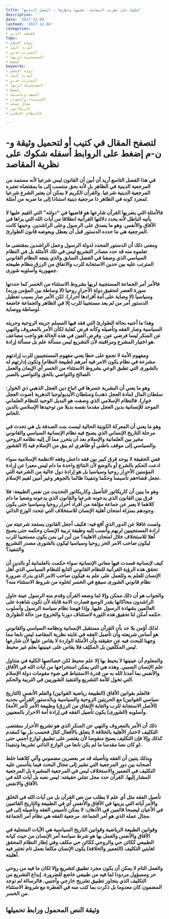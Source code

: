 ```yaml
---
title: "شكوك على نظرية المقاصد، عقمها وخطرها – الفصل التاسع"
description: ''
date: '2017-12-04'
lastmod: '2017-12-04'
categories:
- فلسفة الدين
tags:
- دولة الإسلام
- أمدنا الله
- المترتب حدين
- المستجيبة لربها
- إضغط
keywords:
- دولة الإسلام
- أمدنا الله
- المترتب حدين
- المستجيبة لربها
- إضغط
- الفقه وتأصيله
- الاستثناء والجواب
- مجال عمله
- كاريكاتور
- فالنظام الإسلامي

---
```

# **لتصفح المقال في كتيب أو لتحميل وثيقة و-ن-م إضغط على الروابط أسفله** **شكوك على نظرية المقاصد**

### في هذا الفصل التاسع أريد أن أبين أن القانون ليس شرعيا لأنه مستمد من المرجعية الدينية في الظاهر بل لأنه بحق منتسب إلى ما بمقتضاه تعتبره المرجعية الدينية شرعيا. والقرآن الكريم لا يمكن أن يعتبر الشرع شرعيا لمجرد كونه في الظاهر ذا مرجعية دينية استنادا إلى ما ضربه من أمثلة.

### فالأمثلة التي يضربها القرآن شارعها هو قاضيها في “دولته” التي القيم عليها لا يأتيه الباطل لأنه يحدد دلالتها القرآنية انطلاقا من آيات الله التي يراها في الآفاق والأنفس. وهو ما يصدق على الرسول وعلى الراشدين. وحينها كانت المرجعية هي ما حدده الدستور قبل أن يعطل ويعوضه قانون الطوارئ.

### ومعنى ذلك أن الدستور المحدد لدولة الرسول وعمل الراشدين بمقتضى ما تعلموه منه قد حدد مصادر التشريع ليس في تلك الأمثلة بل في النظام السياسي الذي وصفنا في الفصل السابق والذي يتبعه النظام القانوني المترتب عليه بين حدين الاستجابة للرب والانفاق من الرزق بنظام طبيعته جمهورية وأسلوبه شورى.

### فالأمر أمر الجماعة المستجيبة لربها بشروط الاستثناء من الخسر كما حددتها سورة العصر لتحقيق دولة الأحرار روحيا (لا وساطة بين المؤمن وربه) وسياسيا (لا وصاية على أمة أفرادها أحرار). لكن الأمر صار بسبب تعطيل الدستور أمر من لم يعد مستجيبا للرب إلا في الظاهر والجماعة خاضعة لوساطة ووصاية.

### وهذا ما أعنيه بحالة الطوارئ التي فقد فيها المسلم حريته الروحية وحريته السياسية وصار الفقه وتأصيله وكأنه فرض كفاية لكأن الأمر بالمعروف والنهي عن المنكر ليسا فرضي عين. وفرض العين في هذه الحالة هو واجب مضاعف هو اختيار المشرع ومراقبته لأن التشريع ليس مسألة علم بل مسألة إرادة.

### ومفهوم الأمة لا تجمع على خطا يعني مفهوم المستجيبين للرب إرادتهم مشرعة في نظام يكون الامر فيه أمرهم (طبيعة النظام) وتكون إدارتهم له بالشورى التي تطبق الوعي بشروط الاستثناء من الخسر أي الإيمان والعمل الصالح والتواصي بالحق والتواصي بالصبر.

### وهو ما يعني أن البشرية خسرها في اتباع دين العجل الذهبي ذي الخوار: سلطان المال (مادة العجل ذهب) وسلطان الأيديولوجيا الدهرية (صوت العجل خوار). فالنظام الإسلامي الذي وصفت هو البديل الوحيد للنظام العلماني الموحد للإنسانية بدين العجل مقدما نفسه بديلا من توحيدها الإسلامي بالدين الخاتم.

### وهو ما يعني أن المعركة الكونية الحالية ليست بنت الصدفة بل هي تحدث في مرحلة التاريخ الإنساني الذي يصبح فيه نظام الإنسانية السياسي والقانوني مخير بين العلمانية والإسلام بعد أن يتحرر مما آل إليه نظامه الروحي والسياسي إلى موقف باطني أو ظاهري لم يبق من الإسلام فيه إلا القشور.

### ففي الحقيقة لا يوجد فرق كبير بين فقه داعش وفقه الانظمة الإسلامية سواء ادعت الحكم بالشرع أو بالوضع لأن النتائج واحدة ما دام ليس معبرا عن إرادة المؤمنين الأحرار روحيا وسياسيا بل هو إرادة دول خالية من الشرعية التي تجعل قضاءهم تأسيسا وحكما وتنفيذا ظالما بالجوهر وغير أمين لقيم الإسلام.

### وهو ما يبين أن كاريكاتور التأصيل وكاريكاتور التحديث من نفس الطبيعة: فلا فرق بين القانون الذي يدعونه شرعيا والقانون الذي يدعونه وضعيا ما دام كلاهما لا يعبر عن جماعة مؤلفة من أفراد أحرار روحيا وسياسيا حتى يكون وجودهم بمنزلة امتحان أهلية الإنسان للاستخلاف التي تتحدد الوزع الذاتي.

### ولست غافلا عن الدور الذي أقع فيه: فكيف أجعل القانون يستمد شرعيته من ارادة المستجيبين لربهم وأنسب إليه وظيفة تربية الإنسان وحكمه حتى يصبح أهلا للاستخلاف خلال امتحان الاهلية؟ من أين لي بمن يكون مستجيبا للرب ليكون صاحب الامر الحر روحيا وسياسيا ليكون بالشورى مصدر التشريع والتنفيذ؟

### كيف لإنسانية فسدت فيها معاني الإنسانية سواء حكمت بالعلمانية أو بالدين أن تحقق هذه الرؤية القرآنية للنظام القانوني التابع للنظام السياسي الذي أهل الإنسان للعلم به وللعمل على علم به فيكون صاحب الامر الذي يدرك ضرورة نظام قانوني الشورى سيقع في الخسر لخلوه من شروط الاستثناء منه؟

### والجواب هو أن ذلك ممكن وإلا لما وضعه القرآن وقدم منه الرسول عينة حاول الراشدون محاكاتها بقدر الوسع فصارت الامة قابلة لأن تكون شاهدة على العالمين بشهادة الرسول عليها. وإذا فهمنا نظام سياسة الرسول وأسلوب حكمه أمكن لنا تحقيق هذه الثورة لاستئناف دورنا والخروج من حالة الطوارئ.

### لذلك أؤمن بلا حد بأن القرآن مستقبل الإنسانية ونظامه السياسي والقانوني هو أساس شريعته وأن تأصيل الفقه في غايته نظرية المقاصد ليس نابعا مما وجهنا للبحث فيه عن حقيقته وأن الأمثلة الواردة لا يقاس عليها لأن شارعها ليس المكلَفين بل المكلِف فلا يقاس على عينيتها بعلم غير محيط.

### والمعلوم أن عينيتها لا يحيط بها إلا علم محيط لكن خصائصها الكلية في متناول علم الإنسان النسبي. وهذه هي التي يمكن استخراجها من آيات الله في الآفاق والأنفس بما أمدنا الله به من قدرة الاستنباط في ضوء مقومات دولة الإسلام التي تخول للأمة التشريع والتنفيذ الشوريين في التربية والحكم.

### فالعلم بقوانين الآفاق (الطبيعة رياضية القوانين) والعلم الأنفس (التاريخ سياسي القوانين) مع الحريتين الروحية والسياسية وبالدستور القرآني بحديه (الأصل الاستجابة للرب والغاية الإنفاق من الرزق) وطبيعة الأمر (أمر الأمة) وأسلوبه (الشورى) يكون تأصيل الفقه في إرادة أمة الاحرار بالمعنيين.

### ذلك أن الأمر بالمعروف والنهي عن المنكر الذي هو تشريع الأحرار بمقتضى التكليف لاختبار الأهلية بالخلافة لا يتعلق بالأفعال كتال فحسب بل بها كمقدم كذلك وإلا فإن التكليف يصبح منقوصا لأن يقتصر على تطبيق لوازع أجنبي حتى لو كان نصا مقدسا ما لم يكن نابعا من الوازع الذاتي تشريعا وتنفيذا.

### وبذلك يتبين أن الفقه وتأصيله قد مر بعصرين مضموني وآلي كلاهما خلط أصحابه بين دور المرجعية التي تشير إلى مجال البحث فيما يتأسس عليه التكليف في التعمير والاستخلاف ليس في المرجعية المشيرة بل المرجعية المشار إليها. القرآن حدد محل تجلي حقيقته: ليس نصه بل آيات الله في الآفاق والانفس.

### تأصيل الفقه مثل أي علم لا يطلب من نص القرآن بل من آيات الله في الخلق والأمر آياته التي يرينها في الآفاق والأنفس أي في الطبيعة والتاريخ القائمين في الأعيان ليصبحا قائمين في الأذهان: لا يمكن تأسيس الفقه وتأصيله إلى في مجال عمله الذي هو أمر الجماعة. مرجعية الفقه هي نظام أمر الجماعة.

### وقوانين الطبيعة الرياضية وقوانين التاريخ السياسية هي الآيات المتجلية في الآفاق والأنفس والعمل بها هو شرط سياسة أمر الإنسان من حيث كيانه الطبيعي ككائن حي والروحي ككائن حي مكلف وفي إطار النظام المحقق لغايتي التكليف (التعمير والخلافة) يكون الإنسان مكلفا بعمل تام تختبر فيه أهليته.

### والعمل التام لا يمكن أن يكون مجرد تطبيق لتشريع وإلا لكان ما فيه من روحي حر ومسؤول مردودا لما فيه من طبيعي خاضع للضرورة. إبداع التشريع من التكليف الذي يتجاوز تطبيق تشريح خارجي وأجنبي. فالرسالة لم توجد المضمون كان معدوما بل ذكرت بما كتب منه في الفطرة مع شروط الاستثناء من الخسر.

## وثيقة النص المحمول ورابط تحميلها

###